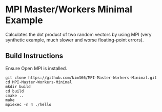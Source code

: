 # MPI Master/Workers Minimal Example

Calculates the dot product of two random vectors by using MPI (very synthetic example, much slower and worse floating-point errors).

## Build Instructions

Ensure Open MPI is installed.

```
git clone https://github.com/kim366/MPI-Master-Workers-Minimal.git
cd MPI-Master-Workers-Minimal
mkdir build
cd build
cmake ..
make
mpiexec -n 4 ./hello
```
